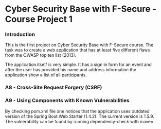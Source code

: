 # Cyber Security Base with F-Secure - Course Project 1

### Introduction

This is the first project on Cyber Security Base with F-Secure course. The task was to create a web application that has at least five different flaws from the OWASP top ten list (2013).

The application itself is very simple. It has a sign in form for an event and after the user has provided his name and address information the application show a list of all participants.


### A8 - Cross-Site Request Forgery (CSRF)


### A9 - Using Components with Known Vulnerabilities

By checking pom.xml file one notices that the application uses outdated version of the Spring Boot Web Starter (1.4.2). The current version is 1.5.9. The vulnerability can be found by running dependency-check with maven.

